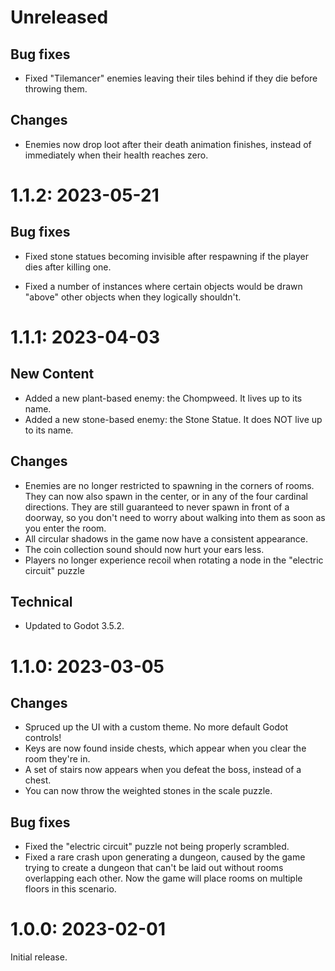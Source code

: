 # Unreleased

## Bug fixes
* Fixed "Tilemancer" enemies leaving their tiles behind if they die before throwing
    them.

## Changes
* Enemies now drop loot after their death animation finishes, instead of
    immediately when their health reaches zero.

# 1.1.2: 2023-05-21
## Bug fixes
* Fixed stone statues becoming invisible after respawning if the player dies
    after killing one.

* Fixed a number of instances where certain objects would be drawn "above"
    other objects when they logically shouldn't.

# 1.1.1: 2023-04-03

## New Content
* Added a new plant-based enemy: the Chompweed.  It lives up to its name.
* Added a new stone-based enemy: the Stone Statue.  It does NOT live up to its name.

## Changes
* Enemies are no longer restricted to spawning in the corners of rooms.
    They can now also spawn in the center, or in any of the four cardinal
    directions. They are still guaranteed to never spawn in front of a doorway,
    so you don't need to worry about walking into them as soon as you enter the
    room.
* All circular shadows in the game now have a consistent appearance.
* The coin collection sound should now hurt your ears less.
* Players no longer experience recoil when rotating a node in the "electric circuit"
    puzzle

## Technical
* Updated to Godot 3.5.2.

# 1.1.0: 2023-03-05

## Changes
* Spruced up the UI with a custom theme.  No more default Godot controls!
* Keys are now found inside chests, which appear when you clear the room they're in.
* A set of stairs now appears when you defeat the boss, instead of a chest.
* You can now throw the weighted stones in the scale puzzle.

## Bug fixes
* Fixed the "electric circuit" puzzle not being properly scrambled.
* Fixed a rare crash upon generating a dungeon, caused by the game trying to
    create a dungeon that can't be laid out without rooms overlapping each other.
    Now the game will place rooms on multiple floors in this scenario.

# 1.0.0: 2023-02-01
Initial release.